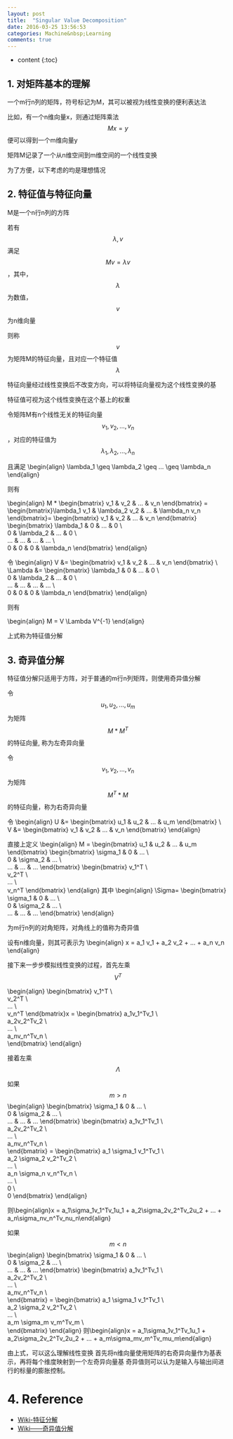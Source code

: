```yaml
---
layout: post
title:  "Singular Value Decomposition"
date: 2016-03-25 13:56:53
categories: Machine&nbsp;Learning
comments: true
---
```


* content
{:toc}

## 1. 对矩阵基本的理解

一个m行n列的矩阵，符号标记为M，其可以被视为线性变换的便利表达法

比如，有一个n维向量x，则通过矩阵乘法$$Mx=y$$便可以得到一个m维向量y

矩阵M记录了一个从n维空间到m维空间的一个线性变换

为了方便，以下考虑的均是理想情况

## 2. 特征值与特征向量

M是一个n行n列的方阵

若有$$\lambda,v$$满足$$Mv=\lambda v$$，其中，$$\lambda$$为数值，$$v$$为n维向量

则称$$v$$为矩阵M的特征向量，且对应一个特征值$$\lambda$$

特征向量经过线性变换后不改变方向，可以将特征向量视为这个线性变换的基

特征值可视为这个线性变换在这个基上的权重

令矩阵M有n个线性无关的特征向量$$v_1,v_2,...,v_n$$，对应的特征值为$$\lambda_1,\lambda_2,...,\lambda_n$$

且满足
\begin{align}
\lambda_1 \geq \lambda_2 \geq ... \geq \lambda_n
\end{align}

则有

\begin{align}
M * \begin{bmatrix} v_1 & v_2 & ... & v_n \end{bmatrix} = 
\begin{bmatrix}\lambda_1 v_1 & \lambda_2 v_2 & ... & \lambda_n v_n \end{bmatrix}=
\begin{bmatrix} v_1 & v_2 & ... & v_n \end{bmatrix}
\begin{bmatrix}
\lambda_1 & 0 & ... & 0 \\\
0 & \lambda_2 & ... & 0 \\\
... & ... & ... & ... \\\
0 & 0 & 0 & \lambda_n
\end{bmatrix}
\end{align}

令
\begin{align}
V &= \begin{bmatrix} v_1 & v_2 & ... & v_n \end{bmatrix} \\\
\Lambda &=
\begin{bmatrix}
\lambda_1 & 0 & ... & 0 \\\
0 & \lambda_2 & ... & 0 \\\
... & ... & ... & ... \\\
0 & 0 & 0 & \lambda_n
\end{bmatrix}
\end{align}

则有

\begin{align}
M = V \Lambda V^{-1}
\end{align}

上式称为特征值分解

## 3. 奇异值分解

特征值分解只适用于方阵，对于普通的m行n列矩阵，则使用奇异值分解

令$$u_1,u_2,...,u_m$$为矩阵$$M*M^T$$的特征向量, 称为左奇异向量

令$$v_1,v_2,...,v_n$$为矩阵$$M^T*M$$的特征向量，称为右奇异向量

令
\begin{align}
U &= \begin{bmatrix}
u_1 & u_2 & ... & u_m
\end{bmatrix} \\\
V &= \begin{bmatrix}
v_1 & v_2 & ... & v_n
\end{bmatrix}
\end{align}

直接上定义
\begin{align}
M = 
\begin{bmatrix}
u_1 & u_2 & ... & u_m
\end{bmatrix}
\begin{bmatrix}
\sigma_1 & 0 & ... \\\
0 & \sigma_2 & ... \\\
... & ... & ...
\end{bmatrix}
\begin{bmatrix}
v_1^T \\\
v_2^T \\\
... \\\
v_n^T
\end{bmatrix}
\end{align}
其中
\begin{align}
\Sigma= 
\begin{bmatrix}
\sigma_1 & 0 & ... \\\
0 & \sigma_2 & ... \\\
... & ... & ...
\end{bmatrix}
\end{align}

为m行n列的对角矩阵，对角线上的值称为奇异值

设有n维向量，则其可表示为
\begin{align}
x = a_1 v_1 + a_2 v_2 + ... + a_n v_n
\end{align}

接下来一步步模拟线性变换的过程，首先左乘$$V^T$$

\begin{align}
\begin{bmatrix}
v_1^T \\\
v_2^T \\\
... \\\
v_n^T
\end{bmatrix}x =
\begin{bmatrix}
a_1v_1^Tv_1 \\\
a_2v_2^Tv_2 \\\
... \\\
a_nv_n^Tv_n \\\
\end{bmatrix}
\end{align}

接着左乘$$\Lambda$$

如果$$m > n$$
\begin{align}
\begin{bmatrix}
\sigma_1 & 0 & ... \\\
0 & \sigma_2 & ... \\\
... & ... & ...
\end{bmatrix}
\begin{bmatrix}
a_1v_1^Tv_1 \\\
a_2v_2^Tv_2 \\\
... \\\
a_nv_n^Tv_n \\\
\end{bmatrix} = 
\begin{bmatrix}
a_1 \sigma_1 v_1^Tv_1 \\\
a_2 \sigma_2 v_2^Tv_2 \\\
... \\\
a_n \sigma_n v_n^Tv_n \\\
... \\\
0 \\\
0
\end{bmatrix}
\end{align}

则\begin{align}x = a_1\sigma_1v_1^Tv_1u_1 + a_2\sigma_2v_2^Tv_2u_2 + ... + a_n\sigma_nv_n^Tv_nu_n\end{align}

如果 $$m < n$$
\begin{align}
\begin{bmatrix}
\sigma_1 & 0 & ... \\\
0 & \sigma_2 & ... \\\
... & ... & ...
\end{bmatrix}
\begin{bmatrix}
a_1v_1^Tv_1 \\\
a_2v_2^Tv_2 \\\
... \\\
a_nv_n^Tv_n \\\
\end{bmatrix} = 
\begin{bmatrix}
a_1 \sigma_1 v_1^Tv_1 \\\
a_2 \sigma_2 v_2^Tv_2 \\\
... \\\
a_m \sigma_m v_m^Tv_m \\\
\end{bmatrix}
\end{align}
则\begin{align}x = a_1\sigma_1v_1^Tv_1u_1 + a_2\sigma_2v_2^Tv_2u_2 + ... + a_m\sigma_mv_m^Tv_mu_m\end{align}

由上式，可以这么理解线性变换
首先将n维向量使用矩阵的右奇异向量作为基表示，再将每个维度映射到一个左奇异向量基
奇异值则可以认为是输入与输出间进行的标量的膨胀控制。

# 4. Reference

* [Wiki-特征分解]
* [Wiki——奇异值分解]

[Wiki-特征分解]: https://zh.wikipedia.org/wiki/%E7%89%B9%E5%BE%81%E5%88%86%E8%A7%A3
[Wiki——奇异值分解]: https://zh.wikipedia.org/wiki/%E5%A5%87%E5%BC%82%E5%80%BC%E5%88%86%E8%A7%A3
